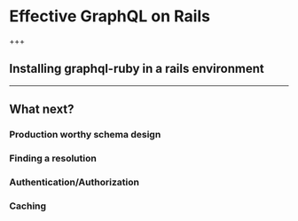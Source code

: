 # Effective GraphQL on Rails

+++
## Installing graphql-ruby in a rails environment

---
## What next?

### Production worthy schema design

### Finding a resolution

### Authentication/Authorization

### Caching

